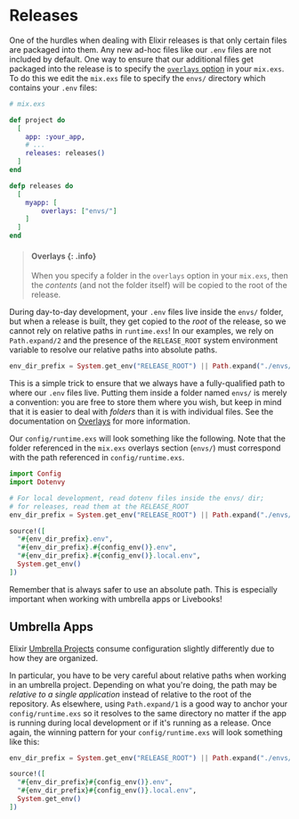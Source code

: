 # Releases

One of the hurdles when dealing with Elixir releases is that only certain files are packaged into them.  Any new ad-hoc files like our `.env` files are not included by default.  One way to ensure that our additional files get packaged into the release is to specify the [`overlays` option](https://hexdocs.pm/mix/1.12/Mix.Tasks.Release.html#module-options) in your `mix.exs`. To do this we edit the `mix.exs` file to specify the `envs/` directory which contains your `.env` files:

```elixir
# mix.exs

def project do
  [
    app: :your_app,
    # ... 
    releases: releases()
  ]
end

defp releases do
  [
    myapp: [
        overlays: ["envs/"]
    ]
  ]
end
```

> #### Overlays {: .info}
>
> When you specify a folder in the `overlays` option in your `mix.exs`, then the
> _contents_ (and not the folder itself) will be copied to the root of the release.

During day-to-day development, your `.env` files live inside the `envs/` folder, but when a release is built, they get copied to the _root_ of the release, so we cannot rely on relative paths in `runtime.exs`!  In our examples, we rely on `Path.expand/2` and the presence of the `RELEASE_ROOT` system environment variable to resolve our relative paths into absolute paths.

```elixir
env_dir_prefix = System.get_env("RELEASE_ROOT") || Path.expand("./envs/") <> "/"
```

This is a simple trick to ensure that we always have a fully-qualified path to where our `.env` files live. Putting them inside a folder named `envs/` is merely a convention: you are free to store them where you wish, but keep in mind that it is easier to deal with _folders_ than it is with individual files.  See the documentation on [Overlays](https://hexdocs.pm/mix/Mix.Tasks.Release.html#module-overlays) for more information.

Our `config/runtime.exs` will look something like the following. Note that the folder referenced in the `mix.exs` overlays section (`envs/`) must correspond with the path referenced in `config/runtime.exs`.

```elixir
import Config
import Dotenvy

# For local development, read dotenv files inside the envs/ dir;
# for releases, read them at the RELEASE_ROOT
env_dir_prefix = System.get_env("RELEASE_ROOT") || Path.expand("./envs/") <> "/"

source!([
  "#{env_dir_prefix}.env",
  "#{env_dir_prefix}.#{config_env()}.env",
  "#{env_dir_prefix}.#{config_env()}.local.env",
  System.get_env()
])
```

Remember that is always safer to use an absolute path. This is especially important when working with umbrella apps or Livebooks!

## Umbrella Apps

Elixir [Umbrella Projects](https://elixir-lang.org/getting-started/mix-otp/dependencies-and-umbrella-projects.html) consume configuration slightly differently due to how they are organized.

In particular, you have to be very careful about relative paths when working in an umbrella project. Depending on what you're doing, the path may be _relative to a single application_ instead of relative to the root of the repository. As elsewhere, using `Path.expand/1` is a good way to anchor your `config/runtime.exs` so it resolves to the same directory no matter if the app is running during local development or if it's running as a release. Once again, the winning pattern for your `config/runtime.exs` will look something like this:

```elixir
env_dir_prefix = System.get_env("RELEASE_ROOT") || Path.expand("./envs/") <> "/"

source!([
  "#{env_dir_prefix}#{config_env()}.env",
  "#{env_dir_prefix}#{config_env()}.local.env",
  System.get_env()
])
```
